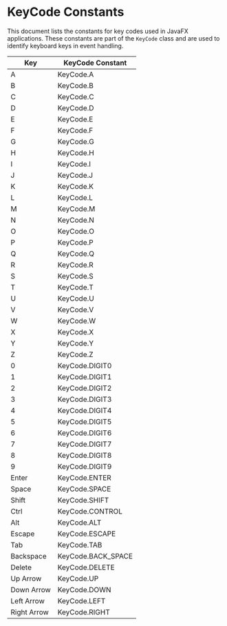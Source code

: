 # KeyCode Constants

This document lists the constants for key codes used in JavaFX applications. These constants are part of the `KeyCode` class and are used to identify keyboard keys in event handling.

| Key | KeyCode Constant |
|-----|------------------|
| A | KeyCode.A |
| B | KeyCode.B |
| C | KeyCode.C |
| D | KeyCode.D |
| E | KeyCode.E |
| F | KeyCode.F |
| G | KeyCode.G |
| H | KeyCode.H |
| I | KeyCode.I |
| J | KeyCode.J |
| K | KeyCode.K |
| L | KeyCode.L |
| M | KeyCode.M |
| N | KeyCode.N |
| O | KeyCode.O |
| P | KeyCode.P |
| Q | KeyCode.Q |
| R | KeyCode.R |
| S | KeyCode.S |
| T | KeyCode.T |
| U | KeyCode.U |
| V | KeyCode.V |
| W | KeyCode.W |
| X | KeyCode.X |
| Y | KeyCode.Y |
| Z | KeyCode.Z |
| 0 | KeyCode.DIGIT0 |
| 1 | KeyCode.DIGIT1 |
| 2 | KeyCode.DIGIT2 |
| 3 | KeyCode.DIGIT3 |
| 4 | KeyCode.DIGIT4 |
| 5 | KeyCode.DIGIT5 |
| 6 | KeyCode.DIGIT6 |
| 7 | KeyCode.DIGIT7 |
| 8 | KeyCode.DIGIT8 |
| 9 | KeyCode.DIGIT9 |
| Enter | KeyCode.ENTER |
| Space | KeyCode.SPACE |
| Shift | KeyCode.SHIFT |
| Ctrl | KeyCode.CONTROL |
| Alt | KeyCode.ALT |
| Escape | KeyCode.ESCAPE |
| Tab | KeyCode.TAB |
| Backspace | KeyCode.BACK_SPACE |
| Delete | KeyCode.DELETE |
| Up Arrow | KeyCode.UP |
| Down Arrow | KeyCode.DOWN |
| Left Arrow | KeyCode.LEFT |
| Right Arrow | KeyCode.RIGHT |